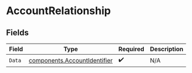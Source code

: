 # AccountRelationship


## Fields

| Field                                                                        | Type                                                                         | Required                                                                     | Description                                                                  |
| ---------------------------------------------------------------------------- | ---------------------------------------------------------------------------- | ---------------------------------------------------------------------------- | ---------------------------------------------------------------------------- |
| `Data`                                                                       | [components.AccountIdentifier](../../models/components/accountidentifier.md) | :heavy_check_mark:                                                           | N/A                                                                          |